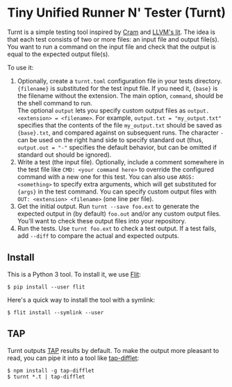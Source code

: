 Tiny Unified Runner N' Tester (Turnt)
=====================================

Turnt is a simple testing tool inspired by [Cram][] and [LLVM's lit][lit].
The idea is that each test consists of two or more files: an input file and output file(s).
You want to run a command on the input file and check that the output is equal to the expected output file(s).

To use it:

1. Optionally, create a `turnt.toml` configuration file in your tests directory.
   `{filename}` is substituted for the test input file.
   If you need it, `{base}` is the filename without the extension. 
   The main option, `command`, should be the shell command to run.  
   The optional `output` lets you specify custom output files as `output.<extension> = <filename>`. 
   For example, `output.txt = "my_output.txt"` specifies that the contents of the file `my_output.txt` should be saved as `{base}.txt`, and compared against on subsequent runs. 
   The character `-` can be used on the right hand side to specify standard out (thus, `output.out = "-"` specifies the default behavior, but can be omitted if standard out should be ignored).
2. Write a test (the input file).
   Optionally, include a comment somewhere in the test file like `CMD: <your command here>` to override the configured command with a new one for this test.
   You can also use `ARGS: <something>` to specify extra arguments, which will get substituted for `{args}` in the test command. 
   You can specify custom output files with `OUT: <extension> <filename>` (one line per file).
3. Get the initial output.
   Run `turnt --save foo.ext` to generate the expected output in (by default) `foo.out` and/or any custom output files.
   You'll want to check these output files into your repository.
4. Run the tests.
   Use `turnt foo.ext` to check a test output.
   If a test fails, add `--diff` to compare the actual and expected outputs.

[cram]: https://bitheap.org/cram/
[lit]: https://llvm.org/docs/CommandGuide/lit.html


Install
-------

This is a Python 3 tool.
To install it, we use [Flit][]:

    $ pip install --user flit

Here's a quick way to install the tool with a symlink:

    $ flit install --symlink --user

[flit]: https://flit.readthedocs.io/en/latest/


TAP
---

Turnt outputs [TAP][] results by default.
To make the output more pleasant to read, you can pipe it into a tool like [tap-difflet][]:

    $ npm install -g tap-difflet
    $ turnt *.t | tap-difflet

[tap]: http://testanything.org
[tap-difflet]: https://github.com/namuol/tap-difflet
